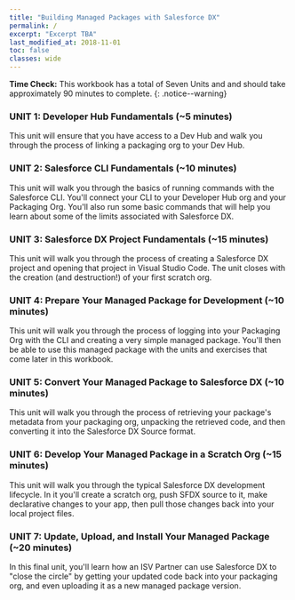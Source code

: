 ```yaml
---
title: "Building Managed Packages with Salesforce DX"
permalink: /
excerpt: "Excerpt TBA"
last_modified_at: 2018-11-01
toc: false
classes: wide
---
```


**Time Check:** This workbook has a total of Seven Units and and should take approximately 90 minutes to complete.
{: .notice--warning}

### UNIT 1: Developer Hub Fundamentals (~5 minutes)
This unit will ensure that you have access to a Dev Hub and walk you through the process of linking a packaging org to your Dev Hub.

### UNIT 2: Salesforce CLI Fundamentals (~10 minutes)
This unit will walk you through the basics of running commands with the Salesforce CLI.  You'll connect your CLI to your Developer Hub org and your Packaging Org. You'll also run some basic commands that will help you learn about some of the limits associated with Salesforce DX.

### UNIT 3: Salesforce DX Project Fundamentals (~15 minutes)
This unit will walk you through the process of creating a Salesforce DX project and opening that project in Visual Studio Code.  The unit closes with the creation (and destruction!) of your first scratch org.

### UNIT 4: Prepare Your Managed Package for Development (~10 minutes)
This unit will walk you through the process of logging into your Packaging Org with the CLI and creating a very simple managed package. You'll then be able to use this managed package with the units and exercises that come later in this workbook.

### UNIT 5: Convert Your Managed Package to Salesforce DX (~10 minutes)
This unit will walk you through the process of retrieving your package's metadata from your packaging org, unpacking the retrieved code, and then converting it into the Salesforce DX Source format.

### UNIT 6: Develop Your Managed Package in a Scratch Org (~15 minutes)
This unit will walk you through the typical Salesforce DX development lifecycle.  In it you'll create a scratch org, push SFDX source to it, make declarative changes to your app, then pull those changes back into your local project files.

### UNIT 7: Update, Upload, and Install Your Managed Package (~20 minutes)
In this final unit, you'll learn how an ISV Partner can use Salesforce DX to "close the circle" by getting your updated code back into your packaging org, and even uploading it as a new managed package version.